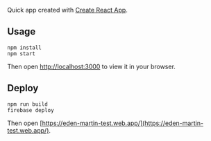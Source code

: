 Quick app created with [Create React App](https://github.com/facebook/create-react-app).

## Usage

```
npm install
npm start
```

Then open [http://localhost:3000](http://localhost:3000) to view it in your browser.

## Deploy

```
npm run build
firebase deploy
```

Then open [https://eden-martin-test.web.app/](https://eden-martin-test.web.app/).

